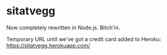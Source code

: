 sitatvegg
=========

Now completely rewritten in Node.js. Bitch'in.

Temporary URL until we've got a credit card added to Heroku:
https://sitatvegg.herokuapp.com/

